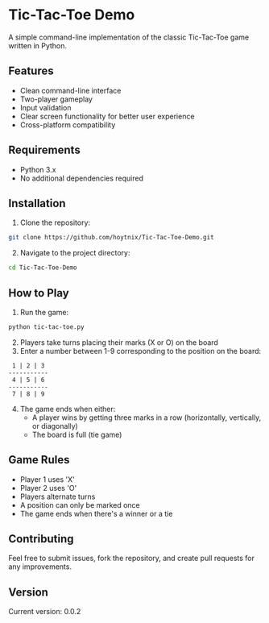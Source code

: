 # Tic-Tac-Toe Demo

A simple command-line implementation of the classic Tic-Tac-Toe game written in Python.

## Features

- Clean command-line interface
- Two-player gameplay
- Input validation
- Clear screen functionality for better user experience
- Cross-platform compatibility

## Requirements

- Python 3.x
- No additional dependencies required

## Installation

1. Clone the repository:
```bash
git clone https://github.com/hoytnix/Tic-Tac-Toe-Demo.git
```

2. Navigate to the project directory:
```bash
cd Tic-Tac-Toe-Demo
```

## How to Play

1. Run the game:
```bash
python tic-tac-toe.py
```

2. Players take turns placing their marks (X or O) on the board
3. Enter a number between 1-9 corresponding to the position on the board:

```
 1 | 2 | 3 
-----------
 4 | 5 | 6 
-----------
 7 | 8 | 9 
```

4. The game ends when either:
   - A player wins by getting three marks in a row (horizontally, vertically, or diagonally)
   - The board is full (tie game)

## Game Rules

- Player 1 uses 'X'
- Player 2 uses 'O'
- Players alternate turns
- A position can only be marked once
- The game ends when there's a winner or a tie

## Contributing

Feel free to submit issues, fork the repository, and create pull requests for any improvements.

## Version

Current version: 0.0.2
